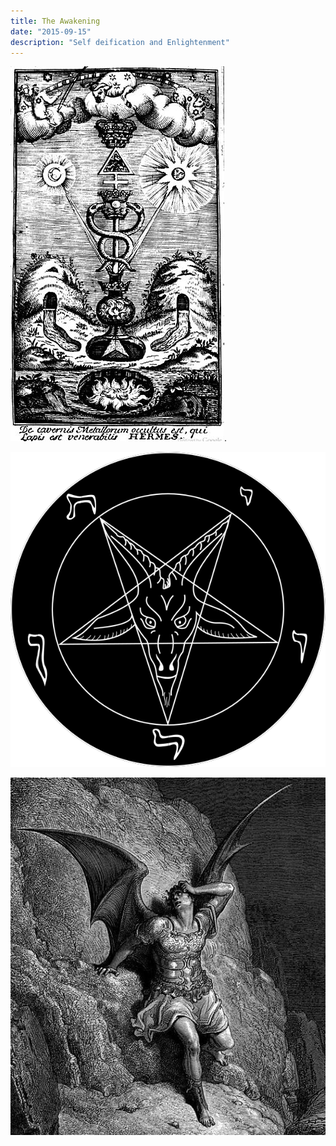 ```yaml
---
title: The Awakening
date: "2015-09-15"
description: "Self deification and Enlightenment"
---
```




![The Hermetic Triump](./hermetic_triumph.jpg).


![Satanic Pentagram](./satanic_pentagram.png)

![Paradise Lost](./paradise_lost_satan.jpg)
